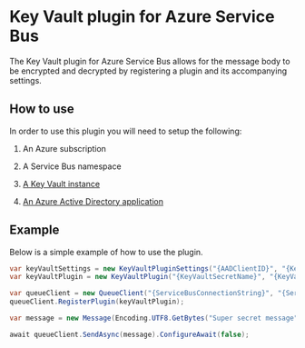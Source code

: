 # Key Vault plugin for Azure Service Bus

The Key Vault plugin for Azure Service Bus allows for the message body to be encrypted and decrypted by registering a plugin and its accompanying settings.

## How to use

In order to use this plugin you will need to setup the following:

1. An Azure subscription

1. A Service Bus namespace

1. [A Key Vault instance](https://docs.microsoft.com/azure/key-vault/key-vault-get-started)

1. [An Azure Active Directory application](https://docs.microsoft.com/azure/key-vault/key-vault-get-started#a-idregisteraregister-an-application-with-azure-active-directory)

## Example

Below is a simple example of how to use the plugin.

```csharp
var keyVaultSettings = new KeyVaultPluginSettings("{AADClientID}", "{KeyVaultEndpoint}", "{AADSecret}");
var keyVaultPlugin = new KeyVaultPlugin("{KeyVaultSecretName}", "{KeyVaultSecretVersion}", keyVaultSettings);

var queueClient = new QueueClient("{ServiceBusConnectionString}", "{ServiceBusEntityName}");
queueClient.RegisterPlugin(keyVaultPlugin);

var message = new Message(Encoding.UTF8.GetBytes("Super secret message"));

await queueClient.SendAsync(message).ConfigureAwait(false);
```